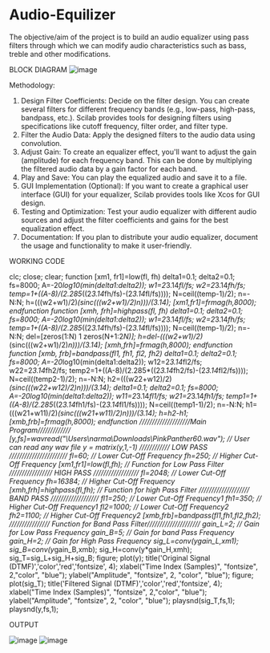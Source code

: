 # Audio-Equilizer
The objective/aim of the project is to build an audio equalizer using pass filters through which we can modify audio characteristics such as bass, treble and other modifications.

BLOCK DIAGRAM 
![image](https://github.com/user-attachments/assets/943b82b7-bb0f-4ea6-866d-ff5fbcd040e2)

Methodology:

1)	Design Filter Coefficients: Decide on the filter design. You can create several filters for different frequency bands (e.g., low-pass, high-pass, bandpass, etc.). Scilab provides tools for designing filters using specifications like cutoff frequency, filter order, and filter type.
2)	Filter the Audio Data: Apply the designed filters to the audio data using convolution.
3)	Adjust Gain: To create an equalizer effect, you'll want to adjust the gain (amplitude) for each frequency band. This can be done by multiplying the filtered audio data by a gain factor for each band.
4)	Play and Save: You can play the equalized audio and save it to a file.
5)	GUI Implementation (Optional): If you want to create a graphical user interface (GUI) for your equalizer, Scilab provides tools like Xcos for GUI design.
6)	Testing and Optimization: Test your audio equalizer with different audio sources and adjust the filter coefficients and gains for the best equalization effect.
7)	Documentation: If you plan to distribute your audio equalizer, document the usage and functionality to make it user-friendly.

   WORKING CODE

clc;
close;
clear;
function [xm1, fr1]=low(fl, fh)
delta1=0.1;
delta2=0.1;
fs=8000;
A=-20*log10(min(delta1:delta2));
w1=2*3.14*fl/fs;
w2=2*3.14*fh/fs;
temp=1+((A-8)/(2.285*((2*3.14*fh/fs)-(2*3.14*fl/fs))));
N=ceil((temp-1)/2);
n=-N:N;
h=(((w2+w1)/2)*(sinc(((w2+w1)/2)*n)))/(3.14);
[xm1,fr1]=frmag(h,8000);
endfunction
function [xmh, frh]=highpass(fl, fh)
delta1=0.1;
delta2=0.1;
fs=8000;
A=-20*log10(min(delta1:delta2));
w1=2*3.14*fl/fs;
w2=2*3.14*fh/fs;
temp=1+((A-8)/(2.285*((2*3.14*fh/fs)-(2*3.14*fl/fs))));
N=ceil((temp-1)/2);
n=-N:N;
del=[zeros(1:N) 1 zeros(N+1:2*N)];
h=del-(((w2+w1)/2)*(sinc(((w2+w1)/2)*n)))/(3.14);
[xmh,frh]=frmag(h,8000);
endfunction
function [xmb, frb]=bandpass(fl1, fh1, fl2, fh2)
delta1=0.1;
delta2=0.1;
fs=8000;
A=-20*log10(min(delta1:delta2));
w12=2*3.14*fl2/fs;
w22=2*3.14*fh2/fs;
temp2=1+((A-8)/(2.285*((2*3.14*fh2/fs)-(2*3.14*fl2/fs))));
N=ceil((temp2-1)/2);
n=-N:N;
h2=(((w22+w12)/2)*(sinc(((w22+w12)/2)*n)))/(3.14);
delta1=0.1;
delta2=0.1;
fs=8000;
A=-20*log10(min(delta1:delta2));
w11=2*3.14*fl1/fs;
w21=2*3.14*fh1/fs;
temp1=1+((A-8)/(2.285*((2*3.14*fh1/fs)-(2*3.14*fl1/fs))));
N=ceil((temp1-1)/2);
n=-N:N;
h1=(((w21+w11)/2)*(sinc(((w21+w11)/2)*n)))/(3.14);
h=h2-h1;
[xmb,frb]=frmag(h,8000);
endfunction
////////////////////Main Program/////////////
[y,fs]=wavread("\Users\narma\Downloads\PinkPanther60.wav"); // User can read any wav file
y = matrix(y,1,-1)
//////////// LOW PASS ///////////////////////
fl=60; // Lower Cut-Off Frequency
fh=250; // Higher Cut-Off Frequency
[xm1,fr1]=low(fl,fh); // Function for Low Pass Filter
///////////////// HIGH PASS //////////////////
fl=2048; // Lower Cut-Off Frequency
fh=16384; // Higher Cut-Off Frequency
[xmh,frh]=highpass(fl,fh); // Function for high Pass Filter
//////////////////// BAND PASS ///////////////////
fl1=250; // Lower Cut-Off Frequency1
fh1=350; // Higher Cut-Off Frequency1
fl2=1000; // Lower Cut-Off Frequency2
fh2=1100; // Higher Cut-Off Frequency2
[xmb,frb]=bandpass(fl1,fh1,fl2,fh2);
//////////////// Function for Band Pass Filter/////////////////////
gain_L=2; // Gain for Low Pass Frequency
gain_B=5; // Gain for band Pass Frequency
gain_H=2; // Gain for High Pass Frequency
sig_L=conv(y*gain_L,xm1);
sig_B=conv(y*gain_B,xmb);
sig_H=conv(y*gain_H,xmh);
sig_T=sig_L+sig_H+sig_B;
figure;
plot(y);
title('Original Signal (DTMF)','color','red','fontsize', 4);
xlabel("Time Index (Samples)", "fontsize", 2,"color", "blue");
ylabel("Amplitude", "fontsize", 2, "color", "blue");
figure;
plot(sig_T);
title('Filtered Signal (DTMF)','color','red','fontsize', 4);
xlabel("Time Index (Samples)", "fontsize", 2,"color", "blue");
ylabel("Amplitude", "fontsize", 2, "color", "blue");
playsnd(sig_T,fs,1);
playsnd(y,fs,1);



OUTPUT

![image](https://github.com/user-attachments/assets/745f12b4-bcbe-4b32-8f62-92240a30ea92)
![image](https://github.com/user-attachments/assets/4ea3a3b2-284f-4c53-91e6-99fa0f1b8dbd)





